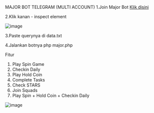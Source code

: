 MAJOR BOT TELEGRAM (MULTI ACCOUNT)
1.Join Major Bot <a href="https://t.me/major/start?startapp=2025635550">Klik disini</a>

2.Klik kanan - inspect element

![image](https://github.com/user-attachments/assets/d5474029-db34-4017-8c73-98719979e580)

3.Paste querynya di data.txt

4.Jalankan botnya php major.php


Fitur
1. Play Spin Game
2. Checkin Daily
3. Play Hold Coin
4. Complete Tasks
5. Check STARS
6. Join Squads
7. Play Spin + Hold Coin + Checkin Daily


![image](https://github.com/user-attachments/assets/aed1a233-5d43-44d2-bdaa-8c01897956ca)
